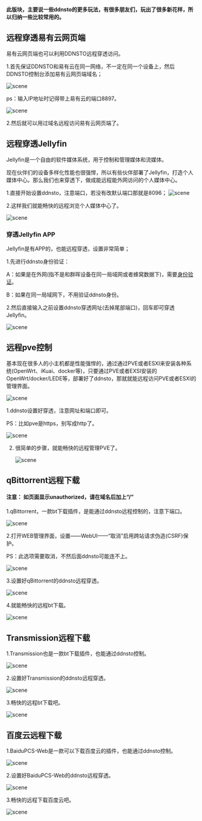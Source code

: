 
**此版块，主要说一些ddnsto的更多玩法，有很多朋友们，玩出了很多新花样，所以归纳一些比较常用的。**

## 远程穿透易有云网页端

易有云网页端也可以利用DDNSTO远程穿透访问。

1.首先保证DDNSTO和易有云在同一网络，不一定在同一个设备上，然后DDNSTO控制台添加易有云网页端域名；

   ![scene](./scene/linease1.jpg)

ps：输入IP地址时记得带上易有云的端口8897。

   ![scene](./scene/linease2.jpg)
   
2.然后就可以用过域名远程访问易有云网页端了。


## 远程穿透Jellyfin

Jellyfin是一个自由的软件媒体系统，用于控制和管理媒体和流媒体。

现在伙伴们的设备多样化性能也很强悍，所以有些伙伴部署了Jellyfin，打造个人媒体中心。那么我们也来穿透下，做成能远程能外网访问的个人媒体中心。

1.直接开始设置ddnsto，注意端口，若没有改默认端口那就是8096；
   ![scene](./scene/Jellyfin1.jpg)

2.这样我们就能畅快的远程浏览个人媒体中心了。

   ![scene](./scene/Jellyfin2.jpg)
   
###  穿透Jellyfin APP

Jellyfin是有APP的，也能远程穿透，设置非常简单；

1.先进行ddnsto身份验证：

A：如果是在外网(指不是和群晖设备在同一局域网或者蜂窝数据下)，需要[身份验证](https://www.ddnsto.com/zh/guide/Authentication.html)。

B：如果在同一局域网下，不用验证ddnsto身份。

2.然后直接输入之前设置ddnsto穿透网址(去掉尾部端口)，回车即可穿透Jellyfin。

   ![scene](./scene/Jellyfin3.jpg)

   
   
## 远程pve控制

基本现在很多人的小主机都是性能强悍的，通过通过PVE或者ESXI来安装各种系统(OpenWrt、iKuai、docker等)，只要通过PVE或者EXSI安装的OpenWrt/docker/LEDE等，部署好了ddnsto，那就就能远程访问PVE或者ESXI的管理界面。

   ![scene](./scene/scene-pve1.jpeg)
   
1.ddnsto设置好穿透，注意网址和端口即可。

PS：比如pve是https，别写成http了。

   ![scene](./scene/scene-pve2.jpeg)
   
2. 很简单的步骤，就能畅快的远程管理PVE了。

   ![scene](./scene/scene-pve3.jpeg)
    
## qBittorrent远程下载

#### 注意： 如页面显示unauthorized，请在域名后加上“/”

1.qBittorrent，一款bt下载插件，是能通过ddnsto远程控制的，注意下端口。

   ![scene](./scene/scene-qb1.jpeg)
   
2.打开WEB管理界面，设置——WebUI——“取消”启用跨站请求伪造(CSRF)保护。

PS：此选项需要取消，不然后面ddnsto可能连不上。
   
   ![scene](./scene/scene-qb4.jpeg)
   
3.设置好qBittorrent的ddnsto远程穿透。

   ![scene](./scene/scene-qb2.jpeg)

4.就能畅快的远程bt下载。

   ![scene](./scene/scene-qb3.jpeg)  
   
## Transmission远程下载

1.Transmission也是一款bt下载插件，也能通过ddnsto控制。

   ![scene](./scene/scene-tm1.jpeg)
   
2.设置好Transmission的ddnsto远程穿透。
   
   ![scene](./scene/scene-tm2.jpeg)
   
3.畅快的远程bt下载吧。 
 
   ![scene](./scene/scene-tm3.jpeg)
   
## 百度云远程下载

1.BaiduPCS-Web是一款可以下载百度云的插件，也能通过ddnsto控制。

   ![scene](./scene/scene-bdy1.jpeg)
   
2.设置好BaiduPCS-Web的ddnsto远程穿透。
   
   ![scene](./scene/scene-bdy2.jpeg)
   
3.畅快的远程下载百度云吧。 
 
   ![scene](./scene/scene-bdy3.jpeg)  
   
